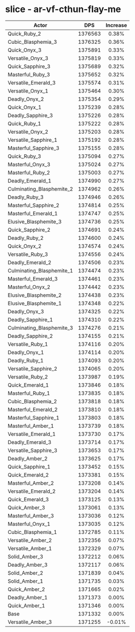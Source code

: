 # slice - ar-vf-cthun-flay-me
| Actor | DPS | Increase |
|---|:---:|:---:|
|Quick_Ruby_2|1376563|0.38%|
|Cubic_Blasphemia_3|1376325|0.36%|
|Quick_Onyx_3|1375891|0.33%|
|Versatile_Onyx_3|1375819|0.33%|
|Quick_Sapphire_3|1375689|0.32%|
|Masterful_Ruby_3|1375652|0.32%|
|Versatile_Emerald_3|1375574|0.31%|
|Versatile_Onyx_1|1375464|0.30%|
|Deadly_Onyx_2|1375354|0.29%|
|Quick_Onyx_1|1375239|0.28%|
|Deadly_Sapphire_3|1375226|0.28%|
|Quick_Ruby_1|1375222|0.28%|
|Versatile_Onyx_2|1375203|0.28%|
|Versatile_Sapphire_1|1375192|0.28%|
|Masterful_Sapphire_3|1375155|0.28%|
|Quick_Ruby_3|1375094|0.27%|
|Masterful_Onyx_3|1375024|0.27%|
|Masterful_Ruby_2|1375003|0.27%|
|Deadly_Emerald_1|1374990|0.27%|
|Culminating_Blasphemite_2|1374962|0.26%|
|Deadly_Ruby_3|1374946|0.26%|
|Masterful_Sapphire_2|1374814|0.25%|
|Masterful_Emerald_1|1374747|0.25%|
|Elusive_Blasphemite_3|1374736|0.25%|
|Quick_Sapphire_2|1374691|0.24%|
|Deadly_Ruby_2|1374600|0.24%|
|Quick_Onyx_2|1374574|0.24%|
|Versatile_Ruby_3|1374556|0.24%|
|Deadly_Emerald_2|1374506|0.23%|
|Culminating_Blasphemite_1|1374474|0.23%|
|Masterful_Emerald_3|1374461|0.23%|
|Masterful_Onyx_2|1374442|0.23%|
|Elusive_Blasphemite_2|1374438|0.23%|
|Elusive_Blasphemite_1|1374348|0.22%|
|Deadly_Onyx_3|1374325|0.22%|
|Deadly_Sapphire_1|1374310|0.22%|
|Culminating_Blasphemite_3|1374276|0.21%|
|Deadly_Sapphire_2|1374155|0.21%|
|Versatile_Ruby_1|1374116|0.20%|
|Deadly_Onyx_1|1374114|0.20%|
|Deadly_Ruby_1|1374093|0.20%|
|Versatile_Sapphire_2|1374065|0.20%|
|Versatile_Ruby_2|1373987|0.19%|
|Quick_Emerald_1|1373846|0.18%|
|Masterful_Ruby_1|1373835|0.18%|
|Cubic_Blasphemia_2|1373818|0.18%|
|Masterful_Emerald_2|1373810|0.18%|
|Masterful_Sapphire_1|1373803|0.18%|
|Masterful_Amber_1|1373739|0.18%|
|Versatile_Emerald_1|1373730|0.17%|
|Deadly_Emerald_3|1373714|0.17%|
|Versatile_Sapphire_3|1373653|0.17%|
|Deadly_Amber_2|1373625|0.17%|
|Quick_Sapphire_1|1373452|0.15%|
|Quick_Emerald_2|1373381|0.15%|
|Masterful_Amber_2|1373208|0.14%|
|Versatile_Emerald_2|1373204|0.14%|
|Quick_Emerald_3|1373125|0.13%|
|Quick_Amber_3|1373061|0.13%|
|Masterful_Amber_3|1373036|0.12%|
|Masterful_Onyx_1|1373035|0.12%|
|Cubic_Blasphemia_1|1372785|0.11%|
|Versatile_Amber_2|1372356|0.07%|
|Versatile_Amber_1|1372329|0.07%|
|Solid_Amber_3|1372212|0.06%|
|Deadly_Amber_3|1372117|0.06%|
|Solid_Amber_2|1371839|0.04%|
|Solid_Amber_1|1371735|0.03%|
|Quick_Amber_2|1371665|0.02%|
|Deadly_Amber_1|1371373|0.00%|
|Quick_Amber_1|1371346|0.00%|
|Base|1371332|0.00%|
|Versatile_Amber_3|1371255|-0.01%|
